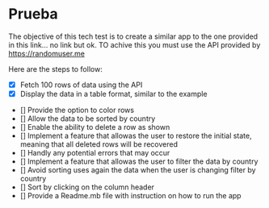 # Prueba

The objective of this tech test is to create a similar app to the one provided in this link... no link but ok. TO achive this you must use the API provided by https://randomuser.me

Here are the steps to follow:

- [x] Fetch 100 rows of data using the API
- [x] Display the data in a table format, similar to the example
- [] Provide the option to color rows
- [] Allow the data to be sorted by country
- [] Enable the ability to delete a row as shown
- [] Implement a feature that allowas the user to restore the initial state, meaning that all deleted rows will be recovered
- [] Handly any potential errors that may occur
- [] Implement a feature that allowas the user to filter the data by country
- [] Avoid sorting uses again the data when the user is changing filter by country
- [] Sort by clicking on the column header
- [] Provide a Readme.mb file with instruction on how to run the app
